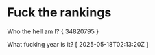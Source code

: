 # Fuck the rankings

Who the hell am I?
{ 34820795 }

What fucking year is it?
[ 2025-05-18T02:13:20Z ]
